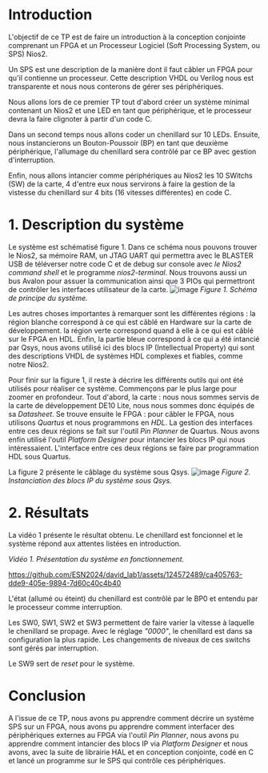 # Introduction
L'objectif de ce TP est de faire un introduction à la conception conjointe comprenant un FPGA et un Processeur Logiciel (Soft Processing System, ou SPS) Nios2.

Un SPS est une description de la manière dont il faut câbler un FPGA pour qu'il contienne un processeur. Cette description VHDL ou Verilog nous est transparente et nous nous conterons de gérer ses périphériques.

Nous allons lors de ce premier TP tout d'abord créer un système minimal contenant un Nios2 et une LED en tant que périphérique, et le processeur devra la faire clignoter à partir d'un code C.

Dans un second temps nous allons coder un chenillard sur 10 LEDs. Ensuite, nous instancierons un Bouton-Poussoir (BP) en tant que deuxième périphérique, l'allumage du chenillard sera contrôlé par ce BP avec gestion d'interruption.

Enfin, nous allons intancier comme périphériques au Nios2 les 10 SWitchs (SW) de la carte, 4 d'entre eux nous servirons à faire la gestion de la vistesse du chenillard sur 4 bits (16 vitesses différentes) en code C.

# 1. Description du système
Le système est schématisé figure 1. Dans ce schéma nous pouvons trouver le Nios2, sa mémoire RAM, un JTAG UART qui permettra avec le BLASTER USB de téléverser notre code C et de debug sur console avec *le Nios2 command shell* et le programme *nios2-terminal*. Nous trouvons aussi un bus Avalon pour assuer la communication ainsi que 3 PIOs qui permettront de contrôler les interfaces utilisateur de la carte.
![image](https://github.com/ESN2024/david_lab1/assets/124572489/d0f4dc68-929b-4e74-b47d-84d8fc66b83c)
*Figure 1. Schéma de principe du système.*

Les autres choses importantes à remarquer sont les différentes régions : la région blanche correspond à ce qui est câblé en Hardware sur la carte de développement. la région verte correspond quand à elle à ce qui est câblé sur le FPGA en HDL. Enfin, la partie bleue correspond à ce qui a été intancié par Qsys, nous avons utilisé ici des blocs IP (Intellectual Property) qui sont des descriptions VHDL de systèmes HDL complexes et fiables, comme notre Nios2.

Pour finir sur la figure 1, il reste à décrire les différents outils qui ont été utilisés pour réaliser ce système. Commençons par le plus large pour zoomer en profondeur. Tout d'abord, la carte : nous nous sommes servis de la carte de développement DE10 Lite, nous nous sommes donc équipés de sa *Datasheet*. Se trouve ensuite le FPGA : pour câbler le FPGA, nous utilisons *Quartus* et nous programmons en *HDL*. La gestion des interfaces entre ces deux régions se fait sur l'outil *Pin Planner* de Quartus. Nous avons enfin utilisé l'outil *Platform Designer* pour intancier les blocs IP qui nous intéressaient. L'interface entre ces deux régions se faire par programmation HDL sous Quartus.

La figure 2 présente le câblage du système sous Qsys.
![image](https://github.com/ESN2024/david_lab1/assets/124572489/ab706760-c28c-4758-8bd3-4f50da1eedef)
*Figure 2. Instanciation des blocs IP du système sous Qsys.*

# 2. Résultats
La vidéo 1 présente le résultat obtenu. Le chenillard est foncionnel et le système répond aux attentes listées en introduction.

*Vidéo 1. Présentation du système en fonctionnement.*

https://github.com/ESN2024/david_lab1/assets/124572489/ca405763-dde9-405e-9894-7d60c40c4b40

L'état (allumé ou éteint) du chenillard est contrôlé par le BP0 et entendu par le processeur comme interruption.

Les SW0, SW1, SW2 et SW3 permettent de faire varier la vitesse à laquelle le chenillard se propage. Avec le réglage *"0000"*, le chenillard est dans sa configuration la plus rapide. Les changements de niveaux de ces switchs sont gérés par interruption.

Le SW9 sert de *reset* pour le système.

# Conclusion
A l'issue de ce TP, nous avons pu apprendre comment décrire un système SPS sur un FPGA, nous avons pu apprendre comment interfacer des périphériques externes au FPGA via l'outil *Pin Planner*, nous avons pu apprendre comment intancier des blocs IP via *Platform Designer* et nous avons, avec la suite de librairie HAL et en conception conjointe, codé en C et lancé un programme sur le SPS qui contrôle ces périphériques.
